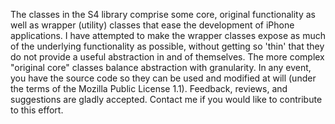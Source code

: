 The classes in the S4 library comprise some core, original functionality as well as wrapper (utility) classes that ease the development of iPhone applications.  I have attempted to make the wrapper classes expose as much of the underlying functionality as possible, without getting so 'thin' that they do not provide a useful abstraction in and of themselves.  The more complex "original core" classes balance abstraction with granularity.  In any event, you have the source code so they can be used and modified at will (under the terms of the Mozilla Public License 1.1).  Feedback, reviews, and suggestions are gladly accepted.  Contact me if you would like to contribute to this effort.